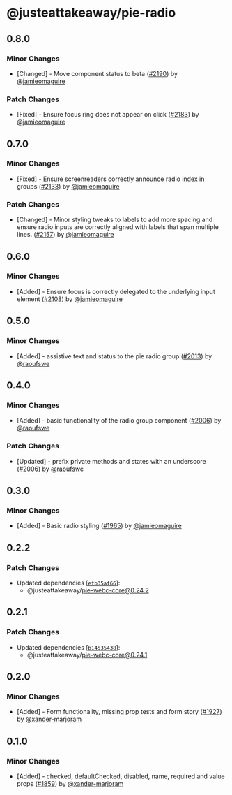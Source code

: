 # @justeattakeaway/pie-radio

## 0.8.0

### Minor Changes

- [Changed] - Move component status to beta ([#2190](https://github.com/justeattakeaway/pie/pull/2190)) by [@jamieomaguire](https://github.com/jamieomaguire)

### Patch Changes

- [Fixed] - Ensure focus ring does not appear on click ([#2183](https://github.com/justeattakeaway/pie/pull/2183)) by [@jamieomaguire](https://github.com/jamieomaguire)

## 0.7.0

### Minor Changes

- [Fixed] - Ensure screenreaders correctly announce radio index in groups ([#2133](https://github.com/justeattakeaway/pie/pull/2133)) by [@jamieomaguire](https://github.com/jamieomaguire)

### Patch Changes

- [Changed] - Minor styling tweaks to labels to add more spacing and ensure radio inputs are correctly aligned with labels that span multiple lines. ([#2157](https://github.com/justeattakeaway/pie/pull/2157)) by [@jamieomaguire](https://github.com/jamieomaguire)

## 0.6.0

### Minor Changes

- [Added] - Ensure focus is correctly delegated to the underlying input element ([#2108](https://github.com/justeattakeaway/pie/pull/2108)) by [@jamieomaguire](https://github.com/jamieomaguire)

## 0.5.0

### Minor Changes

- [Added] - assistive text and status to the pie radio group ([#2013](https://github.com/justeattakeaway/pie/pull/2013)) by [@raoufswe](https://github.com/raoufswe)

## 0.4.0

### Minor Changes

- [Added] - basic functionality of the radio group component ([#2006](https://github.com/justeattakeaway/pie/pull/2006)) by [@raoufswe](https://github.com/raoufswe)

### Patch Changes

- [Updated] - prefix private methods and states with an underscore ([#2006](https://github.com/justeattakeaway/pie/pull/2006)) by [@raoufswe](https://github.com/raoufswe)

## 0.3.0

### Minor Changes

- [Added] - Basic radio styling ([#1965](https://github.com/justeattakeaway/pie/pull/1965)) by [@jamieomaguire](https://github.com/jamieomaguire)

## 0.2.2

### Patch Changes

- Updated dependencies [[`efb35af66`](https://github.com/justeattakeaway/pie/commit/efb35af6604ca86d0b39ec01421a376050698edf)]:
  - @justeattakeaway/pie-webc-core@0.24.2

## 0.2.1

### Patch Changes

- Updated dependencies [[`b14535438`](https://github.com/justeattakeaway/pie/commit/b14535438da533aeb9a5520c2a239203dafb0c9a)]:
  - @justeattakeaway/pie-webc-core@0.24.1

## 0.2.0

### Minor Changes

- [Added] - Form functionality, missing prop tests and form story ([#1927](https://github.com/justeattakeaway/pie/pull/1927)) by [@xander-marjoram](https://github.com/xander-marjoram)

## 0.1.0

### Minor Changes

- [Added] - checked, defaultChecked, disabled, name, required and value props ([#1859](https://github.com/justeattakeaway/pie/pull/1859)) by [@xander-marjoram](https://github.com/xander-marjoram)
